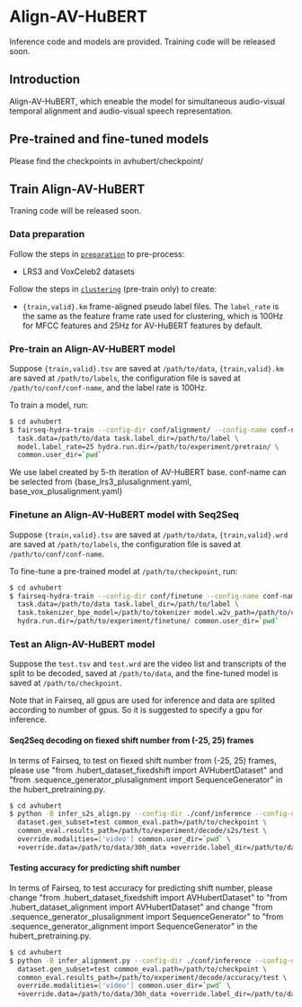 # Align-AV-HuBERT
Inference code and models are provided. Training code will be released soon.

## Introduction
Align-AV-HuBERT, which eneable the model for simultaneous audio-visual temporal alignment and audio-visual speech representation.


## Pre-trained and fine-tuned models

Please find the checkpoints in avhubert/checkpoint/


## Train Align-AV-HuBERT

Traning code will be released soon.
### Data preparation

Follow the steps in [`preparation`](https://github.com/facebookresearch/av_hubert/avhubert/preparation/) to pre-process:
- LRS3 and VoxCeleb2 datasets

Follow the steps in [`clustering`](https://github.com/facebookresearch/av_hubert/avhubert/clustering/) (pre-train only) to create:
- `{train,valid}.km` frame-aligned pseudo label files.
The `label_rate` is the same as the feature frame rate used for clustering,
which is 100Hz for MFCC features and 25Hz for AV-HuBERT features by default.

### Pre-train an Align-AV-HuBERT model

Suppose `{train,valid}.tsv` are saved at `/path/to/data`, `{train,valid}.km`
are saved at `/path/to/labels`, the configuration file is saved at `/path/to/conf/conf-name`, and the label rate is 100Hz.

To train a model, run:
```sh
$ cd avhubert
$ fairseq-hydra-train --config-dir conf/alignment/ --config-name conf-name \
  task.data=/path/to/data task.label_dir=/path/to/label \
  model.label_rate=25 hydra.run.dir=/path/to/experiment/pretrain/ \
  common.user_dir=`pwd`
```
We use label created by 5-th iteration of AV-HuBERT base.
conf-name can be selected from {base_lrs3_plusalignment.yaml, base_vox_plusalignment.yaml}

### Finetune an Align-AV-HuBERT model with Seq2Seq
Suppose `{train,valid}.tsv` are saved at `/path/to/data`, `{train,valid}.wrd`
are saved at `/path/to/labels`, the configuration file is saved at `/path/to/conf/conf-name`.

To fine-tune a pre-trained model at `/path/to/checkpoint`, run:
```sh
$ cd avhubert
$ fairseq-hydra-train --config-dir conf/finetune --config-name conf-name \      
  task.data=/path/to/data task.label_dir=/path/to/label \
  task.tokenizer_bpe_model=/path/to/tokenizer model.w2v_path=/path/to/checkpoint \
  hydra.run.dir=/path/to/experiment/finetune/ common.user_dir=`pwd`
```

### Test an Align-AV-HuBERT model
Suppose the `test.tsv` and `test.wrd` are the video list and transcripts of
the split to be decoded, saved at `/path/to/data`, and the fine-tuned model is
saved at `/path/to/checkpoint`.

Note that in Fairseq, all gpus are used for inference and data are splited according to number of gpus. So it is suggested to specify a gpu for inference.

#### Seq2Seq decoding on fiexed shift number from (-25, 25) frames

In terms of Fairseq, to test on fiexed shift number from (-25, 25) frames, please use "from .hubert_dataset_fixedshift import AVHubertDataset" and "from .sequence_generator_plusalignment import SequenceGenerator" in the hubert_pretraining.py.


```sh
$ cd avhubert
$ python -B infer_s2s_align.py --config-dir ./conf/inference --config-name s2s_decode.yaml \
  dataset.gen_subset=test common_eval.path=/path/to/checkpoint \
  common_eval.results_path=/path/to/experiment/decode/s2s/test \
  override.modalities=['video'] common.user_dir=`pwd` \
  +override.data=/path/to/data/30h_data +override.label_dir=/path/to/data/30h_data
```

#### Testing accuracy for predicting shift number

In terms of Fairseq, to test accuracy for predicting shift number, please change "from .hubert_dataset_fixedshift import AVHubertDataset" to "from .hubert_dataset_alignment import AVHubertDataset" and change "from .sequence_generator_plusalignment import SequenceGenerator" to "from .sequence_generator_alignment import SequenceGenerator" in the hubert_pretraining.py.

```sh
$ cd avhubert
$ python -B infer_alignment.py --config-dir ./conf/inference --config-name infer_alignment.yaml \
  dataset.gen_subset=test common_eval.path=/path/to/checkpoint \
  common_eval.results_path=/path/to/experiment/decode/accuracy/test \
  override.modalities=['video'] common.user_dir=`pwd` \
  +override.data=/path/to/data/30h_data +override.label_dir=/path/to/data/30h_data
```


